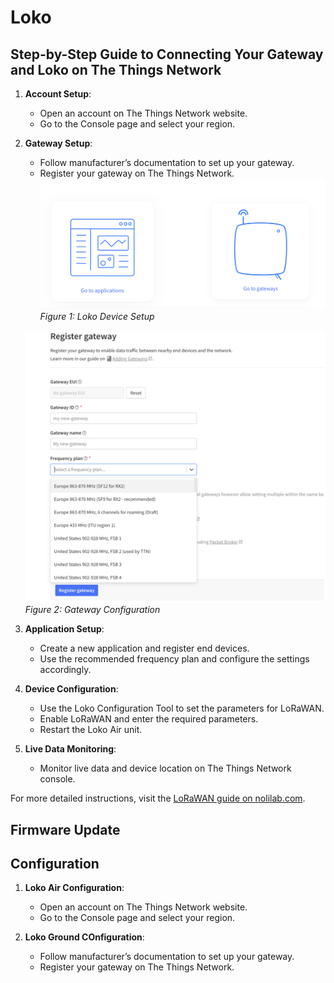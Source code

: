 # Loko

## Step-by-Step Guide to Connecting Your Gateway and Loko on The Things Network

1. **Account Setup**: 
   - Open an account on The Things Network website.
   - Go to the Console page and select your region.

2. **Gateway Setup**:
   - Follow manufacturer’s documentation to set up your gateway.
   - Register your gateway on The Things Network.
   ![Loko Device Setup](./imgs/loko1.png ':size=200x200')
   _Figure 1: Loko Device Setup_

   ![Gateway Configuration](./imgs/loko2.png ':size=100x100')
   _Figure 2: Gateway Configuration_

3. **Application Setup**:
   - Create a new application and register end devices.
   - Use the recommended frequency plan and configure the settings accordingly.

4. **Device Configuration**:
   - Use the Loko Configuration Tool to set the parameters for LoRaWAN.
   - Enable LoRaWAN and enter the required parameters.
   - Restart the Loko Air unit.

5. **Live Data Monitoring**:
   - Monitor live data and device location on The Things Network console.

For more detailed instructions, visit the [LoRaWAN guide on nolilab.com](https://nolilab.com/pages/lorawan).

## Firmware Update
## Configuration
1. **Loko Air Configuration**: 
   - Open an account on The Things Network website.
   - Go to the Console page and select your region.

2. **Loko Ground COnfiguration**:
   - Follow manufacturer’s documentation to set up your gateway.
   - Register your gateway on The Things Network.
